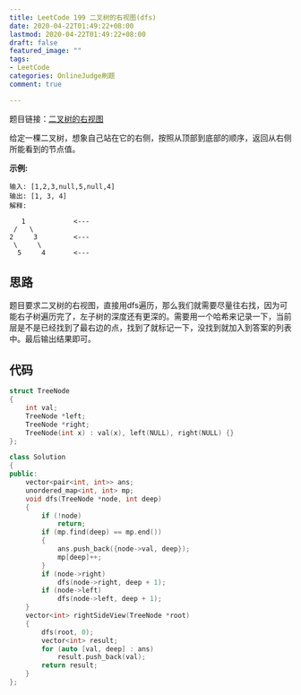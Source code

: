 ```yaml
---
title: LeetCode 199 二叉树的右视图(dfs)
date: 2020-04-22T01:49:22+08:00
lastmod: 2020-04-22T01:49:22+08:00
draft: false
featured_image: ""
tags:
- LeetCode
categories: OnlineJudge刷题
comment: true

---
```


题目链接：[二叉树的右视图](https://leetcode-cn.com/problems/binary-tree-right-side-view/)

给定一棵二叉树，想象自己站在它的右侧，按照从顶部到底部的顺序，返回从右侧所能看到的节点值。

**示例:**

```
输入: [1,2,3,null,5,null,4]
输出: [1, 3, 4]
解释:

   1            <---
 /   \
2     3         <---
 \     \
  5     4       <---
```

## 思路

题目要求二叉树的右视图，直接用dfs遍历，那么我们就需要尽量往右找，因为可能右子树遍历完了，左子树的深度还有更深的。需要用一个哈希来记录一下，当前层是不是已经找到了最右边的点，找到了就标记一下，没找到就加入到答案的列表中。最后输出结果即可。

## 代码

```cpp
struct TreeNode
{
    int val;
    TreeNode *left;
    TreeNode *right;
    TreeNode(int x) : val(x), left(NULL), right(NULL) {}
};

class Solution
{
public:
    vector<pair<int, int>> ans;
    unordered_map<int, int> mp;
    void dfs(TreeNode *node, int deep)
    {
        if (!node)
            return;
        if (mp.find(deep) == mp.end())
        {
            ans.push_back({node->val, deep});
            mp[deep]++;
        }
        if (node->right)
            dfs(node->right, deep + 1);
        if (node->left)
            dfs(node->left, deep + 1);
    }
    vector<int> rightSideView(TreeNode *root)
    {
        dfs(root, 0);
        vector<int> result;
        for (auto [val, deep] : ans)
            result.push_back(val);
        return result;
    }
};
```
